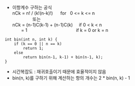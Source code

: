 * 이항계수 구하는 공식 <br>
nCk = n! / (k!(n-k)!)&nbsp; &nbsp; &nbsp; for &nbsp; 0 <= k <= n <br>
 &nbsp; &nbsp;  &nbsp; &nbsp;  &nbsp; &nbsp;  &nbsp; &nbsp; 또는 <br>
nCk = (n-1)C(k-1) + (n-1)C(k) &nbsp; &nbsp; if 0 < k < n <br>
&nbsp; &nbsp;&nbsp;&nbsp;&nbsp; = 1 &nbsp; &nbsp; &nbsp; &nbsp; &nbsp; &nbsp; &nbsp; &nbsp; &nbsp; &nbsp; &nbsp; &nbsp; &nbsp; &nbsp; &nbsp; &nbsp; &nbsp; &nbsp; &nbsp; if k = 0 or k = n

```
int bin(int n, int k) {
    if (k == 0 || n == k)
        return 1;
    else
        return bin(n-1, k-1) + bin(n-1, k);
}
```
* 시간복잡도 : 재귀호출이기 때문에 효율적이지 않음
* bin(n, k)를 구하기 위해 계산하는 항의 개수는 2 * bin(n, k) - 1
